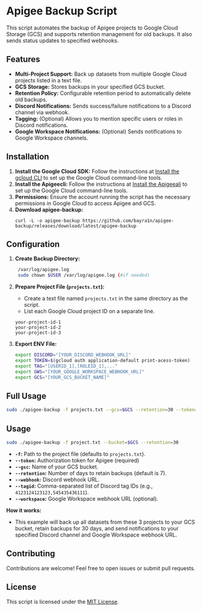 # Apigee Backup Script

This script automates the backup of Apigee projects to Google Cloud Storage (GCS) and supports retention management for old backups. It also sends status updates to specified webhooks.

## Features

* **Multi-Project Support:** Back up datasets from multiple Google Cloud projects listed in a text file.
* **GCS Storage:** Stores backups in your specified GCS bucket.
* **Retention Policy:**  Configurable retention period to automatically delete old backups.
* **Discord Notifications:** Sends success/failure notifications to a Discord channel via webhook.
* **Tagging:** (Optional) Allows you to mention specific users or roles in Discord notifications.
* **Google Workspace Notifications:**  (Optional) Sends notifications to Google Workspace channels.

## Installation

1. **Install the Google Cloud SDK:** Follow the instructions at [Install the gcloud CLI](https://cloud.google.com/sdk/docs/install) to set up the Google Cloud command-line tools.
2. **Install the Apigeecli:** Follow the instructions at [Install the Apigeeali](https://github.com/apigee/apigeecli) to set up the Google Cloud command-line tools.
3. **Permissions:** Ensure the account running the script has the necessary permissions in Google Cloud to access Apigee and GCS.
4. **Download apigee-backup:**
   ```
   curl -L -o apigee-backup https://github.com/bayra1n/apigee-backup/releases/download/latest/apigee-backup
   ```

## Configuration

1. **Create Backup Directory:**

   ```bash
    /var/log/apigee.log
    sudo chown $USER /var/log/apigee.log (#if needed)
   ```
   
2. **Prepare Project File (`projects.txt`):**

    * Create a text file named `projects.txt` in the same directory as the script.
    * List each Google Cloud project ID on a separate line.

    ```
    your-project-id-1
    your-project-id-2
    your-project-id-3
    ```
3. **Export ENV File:**
    ```bash
    export DISCORD="[YOUR_DISCORD_WEBHOOK_URL]"
    export TOKEN=$(gcloud auth application-default print-acess-token)
    export TAG="[USERID_1],[ROLEID_1],..."
    export GWS="[YOUR_GOOGLE_WORKSPACE_WEBHOOK_URL]"
    export GCS="[YOUR_GCS_BUCKET_NAME]"

    ```

## Full Usage

```bash
sudo ./apigee-backup -f projects.txt --gcs=$GCS --retention=30 --token=$TOKEN --webhook=$DISCORD --tagid=$TAG --workspace=$GWS
```

## Usage

```bash
sudo ./apigee-backup -f project.txt --bucket=$GCS --retention=30
```

* **`-f`:** Path to the project file (defaults to `projects.txt`).
* **`--token`:** Authorization token for Apigee (required)
* **`--gsc`:** Name of your GCS bucket.
* **`--retention`:** Number of days to retain backups (default is 7).
* **`--webhook`:** Discord webhook URL.
* **`--tagid`:** Comma-separated list of Discord tag IDs (e.g., `4123124123123,545435436111`).
* **`--workspace`:** Google Workspace webhook URL (optional).

**How it works:**

- This example will back up all datasets from these 3 projects to your GCS bucket, retain backups for 30 days, and send notifications to your specified Discord channel and Google Workspace webhook URL.

## Contributing

Contributions are welcome! Feel free to open issues or submit pull requests.

## License

This script is licensed under the [MIT License](LICENSE).
